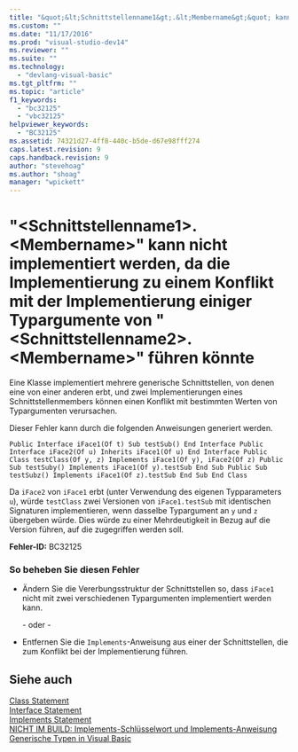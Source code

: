 ```yaml
---
title: "&quot;&lt;Schnittstellenname1&gt;.&lt;Membername&gt;&quot; kann nicht implementiert werden, da die Implementierung zu einem Konflikt mit der Implementierung einiger Typargumente von &quot;&lt;Schnittstellenname2&gt;.&lt;Membername&gt;&quot; f&#252;hren k&#246;nnte | Microsoft Docs"
ms.custom: ""
ms.date: "11/17/2016"
ms.prod: "visual-studio-dev14"
ms.reviewer: ""
ms.suite: ""
ms.technology: 
  - "devlang-visual-basic"
ms.tgt_pltfrm: ""
ms.topic: "article"
f1_keywords: 
  - "bc32125"
  - "vbc32125"
helpviewer_keywords: 
  - "BC32125"
ms.assetid: 74321d27-4ff8-440c-b5de-d67e98fff274
caps.latest.revision: 9
caps.handback.revision: 9
author: "stevehoag"
ms.author: "shoag"
manager: "wpickett"
---
```

# &quot;&lt;Schnittstellenname1&gt;.&lt;Membername&gt;&quot; kann nicht implementiert werden, da die Implementierung zu einem Konflikt mit der Implementierung einiger Typargumente von &quot;&lt;Schnittstellenname2&gt;.&lt;Membername&gt;&quot; f&#252;hren k&#246;nnte
Eine Klasse implementiert mehrere generische Schnittstellen, von denen eine von einer anderen erbt, und zwei Implementierungen eines Schnittstellenmembers können einen Konflikt mit bestimmten Werten von Typargumenten verursachen.  
  
 Dieser Fehler kann durch die folgenden Anweisungen generiert werden.  
  
```  
Public Interface iFace1(Of t) Sub testSub() End Interface Public Interface iFace2(Of u) Inherits iFace1(Of u) End Interface Public Class testClass(Of y, z) Implements iFace1(Of y), iFace2(Of z) Public Sub testSuby() Implements iFace1(Of y).testSub End Sub Public Sub testSubz() Implements iFace1(Of z).testSub End Sub End Class  
```  
  
 Da `iFace2` von `iFace1` erbt \(unter Verwendung des eigenen Typparameters `u`\), würde `testClass` zwei Versionen von `iFace1.testSub` mit identischen Signaturen implementieren, wenn dasselbe Typargument an `y` und `z` übergeben würde. Dies würde zu einer Mehrdeutigkeit in Bezug auf die Version führen, auf die zugegriffen werden soll.  
  
 **Fehler\-ID:** BC32125  
  
### So beheben Sie diesen Fehler  
  
-   Ändern Sie die Vererbungsstruktur der Schnittstellen so, dass `iFace1` nicht mit zwei verschiedenen Typargumenten implementiert werden kann.  
  
     \- oder \-  
  
-   Entfernen Sie die `Implements`\-Anweisung aus einer der Schnittstellen, die zum Konflikt bei der Implementierung führen.  
  
## Siehe auch  
 [Class Statement](../../visual-basic/language-reference/statements/class-statement.md)   
 [Interface Statement](../../visual-basic/language-reference/statements/interface-statement.md)   
 [Implements Statement](../../visual-basic/language-reference/statements/implements-statement.md)   
 [NICHT IM BUILD: Implements\-Schlüsselwort und Implements\-Anweisung](http://msdn.microsoft.com/de-de/b96560f7-6413-480f-a1e2-f80253bab5be)   
 [Generische Typen in Visual Basic](../../visual-basic/programming-guide/language-features/data-types/generic-types.md)
